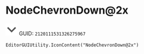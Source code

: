 # NodeChevronDown@2x
![](/img/NodeChevronDown@2x.png)
GUID: `2120111531326275967`
```
EditorGUIUtility.IconContent("NodeChevronDown@2x")
```
